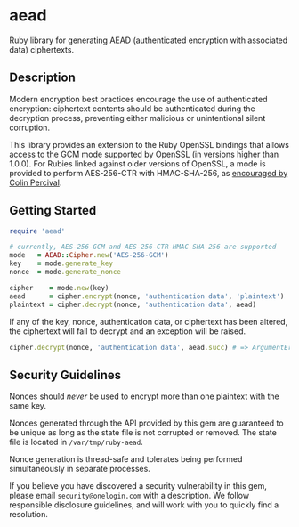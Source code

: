 # aead #

Ruby library for generating AEAD (authenticated encryption with
associated data) ciphertexts.

## Description ##

Modern encryption best practices encourage the use of authenticated
encryption: ciphertext contents should be authenticated during the
decryption process, preventing either malicious or unintentional
silent corruption.

This library provides an extension to the Ruby OpenSSL bindings that
allows access to the GCM mode supported by OpenSSL (in versions higher
than 1.0.0). For Rubies linked against older versions of OpenSSL, a
mode is provided to perform AES-256-CTR with HMAC-SHA-256, as
[encouraged by Colin Percival](http://www.daemonology.net/blog/2009-06-11-cryptographic-right-answers.html).

## Getting Started ##

```ruby
require 'aead'

# currently, AES-256-GCM and AES-256-CTR-HMAC-SHA-256 are supported
mode   = AEAD::Cipher.new('AES-256-GCM')
key    = mode.generate_key
nonce  = mode.generate_nonce

cipher    = mode.new(key)
aead      = cipher.encrypt(nonce, 'authentication data', 'plaintext')
plaintext = cipher.decrypt(nonce, 'authentication data', aead)
```

If any of the key, nonce, authentication data, or ciphertext has been
altered, the ciphertext will fail to decrypt and an exception will be
raised.

```ruby
cipher.decrypt(nonce, 'authentication data', aead.succ) # => ArgumentError
```

## Security Guidelines ##

Nonces should *never* be used to encrypt more than one plaintext with
the same key.

Nonces generated through the API provided by this gem are guaranteed
to be unique as long as the state file is not corrupted or
removed. The state file is located in `/var/tmp/ruby-aead`. 

Nonce generation is thread-safe and tolerates being performed
simultaneously in separate processes.

If you believe you have discovered a security vulnerability in this
gem, please email `security@onelogin.com` with a description. We
follow responsible disclosure guidelines, and will work with you to
quickly find a resolution.
